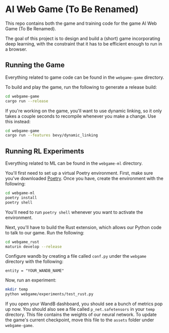 # AI Web Game (To Be Renamed)

This repo contains both the game and training code for the game AI Web Game (To Be Renamed).

The goal of this project is to design and build a (short) game incorporating deep learning, with the constraint that it
has to be efficient enough to run in a browser.

## Running the Game

Everything related to game code can be found in the `webgame-game` directory.

To build and play the game, run the following to generate a release build:

```bash
cd webgame-game
cargo run --release
```

If you're working on the game, you'll want to use dynamic linking, so it only takes a couple seconds to recompile
whenever you make a change. Use this instead:

```bash
cd webgame-game
cargo run --features bevy/dynamic_linking
```

## Running RL Experiments

Everything related to ML can be found in the `webgame-ml` directory.

You'll first need to set up a virtual Poetry environment. First, make sure you've downloaded
[Poetry](https://python-poetry.org/). Once you have, create the environment with the following:

```bash
cd webgame-ml
poetry install
poetry shell
```

You'll need to run `poetry shell` whenever you want to activate the environment.

Next, you'll have to build the Rust extension, which allows our Python code to talk to our game. Run the following:

```bash
cd webgame_rust
maturin develop --release
```

Configure wandb by creating a file called `conf.py` under the `webgame` directory with the following:

```
entity = "YOUR_WANDB_NAME"
```

Now, run an experiment:

```bash
mkdir temp
python webgame/experiments/test_rust.py
```

If you open your WandB dashboard, you should see a bunch of metrics pop up now. You should also see a file called
`p_net.safetensors` in your `temp` directory. This file contains the weights of our neural network. To update the game's
current checkpoint, move this file to the `assets` folder under `webgame-game`.